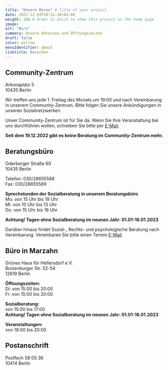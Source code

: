 ```yaml
---
title: "Unsere Büros" # Title of your project
date: 2022-12-03T16:51:38+01:00
weight: 160 # Order in which to show this project on the home page
image: 
alt: "Büro"
summary: Unsere Adressen und Öffnungszeiten
draft: false
color: yellow
menuIdentifier: about
linktitle: Besuchen
---
```


## Community-Zentrum ##

Arkonaplatz 5 \
10435 Berlin

Wir treffen uns jede 1. Freitag des Monats um 19:00 und nach Vereinbarung in unserem Community-Zentrum. Bitte folgen Sie unsere Ankündigungen in unseren Sozialnetzwerken.

Unser Community-Zentrum ist für Sie da. Wenn Sie Ihre Veranstaltung bei uns durchführen wollen, schreiben Sie bitte per [E-Mail](mailto:info@quarteera.de). 

**Seit dem 19.12.2022 gibt es keine Beratung im Community-Zentrum mehr.**

## Beratungsbüro ##

Oderberger Straße 60 \
10435 Berlin

Telefon: 030/28655588 \
Fax: 030/28655589

**Sprechstunden der Sozialberatung in unserem Beratungsbüro** \
Mo: von 15 Uhr bis 18 Uhr \
Mi: von 10 Uhr bis 13 Uhr \
Do: von 15 Uhr bis 18 Uhr 

**Achtung! Tagen ohne Sozialberatung im neunen Jahr: 01.01-16.01.2023**

Darüber hinaus findet Sozial-, Rechts- und psychologische Beratung nach Vereinbarung. Vereinbaren Sie bitte einen Termin [E-Mail](mailto:help@quarteera.de). 

## Büro in Marzahn ##

Grünes Haus für Hellersdorf e.V. \
Boizenburger Str. 52-54 \
12619 Berlin

**Öffnungszeiten:** \
Di: von 15:00 bis 20:00 \
Fr: von 15:00 bis 20:00 

**Sozialberatung:**  \
von 15:00 bis 17:00 \
**Achtung! Tagen ohne Sozialberatung im neunen Jahr: 01.01-16.01.2023**

**Veranstaltungen:** \
von 18:00 bis 20:00 

## Postanschrift ##

Postfach 58 05 36 \
10414 Berlin